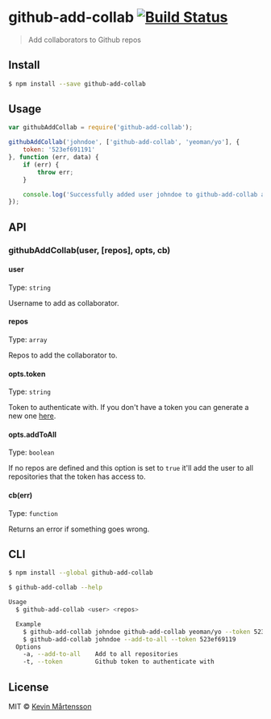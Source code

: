 # github-add-collab [![Build Status](http://img.shields.io/travis/kevva/github-add-collab.svg?style=flat)](https://travis-ci.org/kevva/github-add-collab)

> Add collaborators to Github repos

## Install

```bash
$ npm install --save github-add-collab
```

## Usage

```js
var githubAddCollab = require('github-add-collab');

githubAddCollab('johndoe', ['github-add-collab', 'yeoman/yo'], {
	token: '523ef691191'
}, function (err, data) {
	if (err) {
		throw err;
	}

	console.log('Successfully added user johndoe to github-add-collab and yeoman/yo');
});
```

## API

### githubAddCollab(user, [repos], opts, cb)

#### user

Type: `string`

Username to add as collaborator.

#### repos

Type: `array`

Repos to add the collaborator to.

#### opts.token

Type: `string`

Token to authenticate with. If you don't have a token you can generate a new one [here](https://github.com/settings/tokens/new).

#### opts.addToAll

Type: `boolean`

If no repos are defined and this option is set to `true` it'll add the user to all repositories that the token has access to.

#### cb(err)

Type: `function`

Returns an error if something goes wrong.

## CLI

```sh
$ npm install --global github-add-collab
```

```sh
$ github-add-collab --help

Usage
  $ github-add-collab <user> <repos>

  Example
    $ github-add-collab johndoe github-add-collab yeoman/yo --token 523ef69119
    $ github-add-collab johndoe --add-to-all --token 523ef69119
  Options
    -a, --add-to-all    Add to all repositories
    -t, --token         Github token to authenticate with
```

## License

MIT © [Kevin Mårtensson](https://github.com/kevva)
